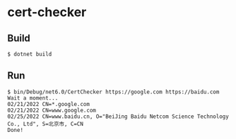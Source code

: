# cert-checker

## Build

```shell
$ dotnet build
```

## Run

```shell
$ bin/Debug/net6.0/CertChecker https://google.com https://baidu.com
Wait a moment...
02/21/2022 CN=*.google.com
02/21/2022 CN=www.google.com
02/25/2022 CN=www.baidu.cn, O="BeiJing Baidu Netcom Science Technology Co., Ltd", S=北京市, C=CN
Done!
```
